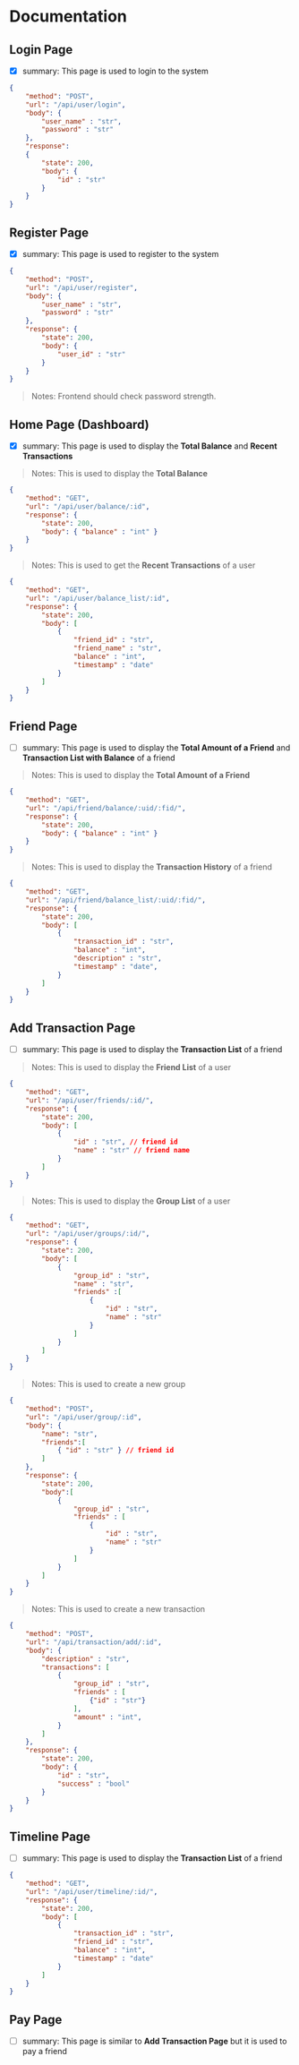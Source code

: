 # Documentation

## Login Page

- [x] summary: This page is used to login to the system

```json
{
    "method": "POST",
    "url": "/api/user/login",
    "body": {
        "user_name" : "str",
        "password" : "str"
    },
    "response":
    {
        "state": 200,
        "body": {
            "id" : "str"
        }
    }
}
```

## Register Page

- [x] summary: This page is used to register to the system

```json
{
    "method": "POST",
    "url": "/api/user/register",
    "body": {
        "user_name" : "str",
        "password" : "str"
    },
    "response": {
        "state": 200,
        "body": {
            "user_id" : "str"
        }
    }
}
```

> Notes: Frontend should check password strength.

## Home Page (Dashboard)

- [x] summary: This page is used to display the **Total Balance** and **Recent Transactions**

> Notes: This is used to display the **Total Balance**

```json
{
    "method": "GET",
    "url": "/api/user/balance/:id",
    "response": {
        "state": 200,
        "body": { "balance" : "int" }
    }
}
```

> Notes: This is used to get the **Recent Transactions** of a user

```json
{
    "method": "GET",
    "url": "/api/user/balance_list/:id",
    "response": {
        "state": 200,
        "body": [
            {
                "friend_id" : "str",
                "friend_name" : "str",
                "balance" : "int",
                "timestamp" : "date"
            }
        ]
    }
}
```

## Friend Page

- [ ] summary: This page is used to display the **Total Amount of a Friend** and **Transaction List with Balance** of a friend

> Notes: This is used to display the **Total Amount of a Friend**

```json
{
    "method": "GET",
    "url": "/api/friend/balance/:uid/:fid/",
    "response": {
        "state": 200,
        "body": { "balance" : "int" }
    }
}
```

> Notes: This is used to display the **Transaction History** of a friend

```json
{
    "method": "GET",
    "url": "/api/friend/balance_list/:uid/:fid/",
    "response": {
        "state": 200,
        "body": [
            {
                "transaction_id" : "str",
                "balance" : "int",
                "description" : "str",
                "timestamp" : "date",
            }
        ]
    }
}
```

## Add Transaction Page

- [ ] summary: This page is used to display the **Transaction List** of a friend

> Notes: This is used to display the **Friend List** of a user

```json
{
    "method": "GET",
    "url": "/api/user/friends/:id/",
    "response": {
        "state": 200,
        "body": [
            {
                "id" : "str", // friend id
                "name" : "str" // friend name
            }
        ]
    }
}
```

> Notes: This is used to display the **Group List** of a user

```json
{
    "method": "GET",
    "url": "/api/user/groups/:id/",
    "response": {
        "state": 200,
        "body": [
            {
                "group_id" : "str",
                "name" : "str",
                "friends" :[
                    {
                        "id" : "str",
                        "name" : "str"
                    }
                ]
            }
        ]
    }
}
```

> Notes: This is used to create a new group

```json
{
    "method": "POST",
    "url": "/api/user/group/:id",
    "body": {
        "name": "str",
        "friends":[
            { "id" : "str" } // friend id
        ]
    },
    "response": {
        "state": 200,
        "body":[
            {
                "group_id" : "str",
                "friends" : [
                    {
                        "id" : "str",
                        "name" : "str"
                    }
                ]
            }
        ]
    }
}
```

> Notes: This is used to create a new transaction

```json
{
    "method": "POST",
    "url": "/api/transaction/add/:id",
    "body": {
        "description" : "str",
        "transactions": [
            {
                "group_id" : "str",
                "friends" : [
                    {"id" : "str"}
                ],
                "amount" : "int",
            }
        ]
    },
    "response": {
        "state": 200,
        "body": {
            "id" : "str",
            "success" : "bool"
        }
    }
}
```

## Timeline Page

- [ ] summary: This page is used to display the **Transaction List** of a friend

```json
{
    "method": "GET",
    "url": "/api/user/timeline/:id/",
    "response": {
        "state": 200,
        "body": [
            {
                "transaction_id" : "str",
                "friend_id" : "str",
                "balance" : "int",
                "timestamp" : "date"
            }
        ]
    }
}
```

## Pay Page

- [ ] summary: This page is similar to **Add Transaction Page** but it is used to pay a friend
